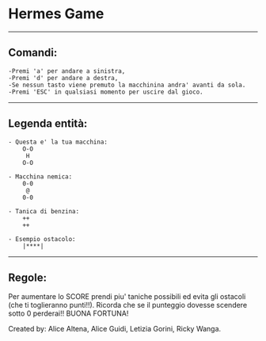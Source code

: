 # Hermes Game
---------------------------------------
## Comandi:
	-Premi 'a' per andare a sinistra,
	-Premi 'd' per andare a destra,
	-Se nessun tasto viene premuto la macchinina andra' avanti da sola.
	-Premi 'ESC' in qualsiasi momento per uscire dal gioco.
---------------------------------------
## Legenda entità:
	- Questa e' la tua macchina:	
		O-O			
		 H
		O-O
		
	- Macchina nemica:	
		0-0
   		 @
		0-0
		
	- Tanica di benzina:	
		++
		++
								
	- Esempio ostacolo:	
		|****|
---------------------------------------
## Regole:
Per aumentare lo SCORE prendi piu' taniche possibili ed evita gli ostacoli (che ti toglieranno punti!!).
Ricorda che se il punteggio dovesse scendere sotto 0 perderai!!
  BUONA FORTUNA!
	
Created by: Alice Altena, Alice Guidi, Letizia Gorini, Ricky Wanga.

